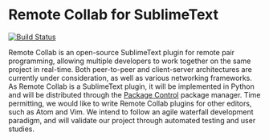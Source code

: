 Remote Collab for SublimeText 
=============================

[![Build Status](https://travis-ci.org/TeamRemote/remote-sublime.svg?branch=master)](https://travis-ci.org/TeamRemote/remote-sublime)

Remote Collab is an open-source SublimeText plugin for remote pair programming, allowing multiple developers to work together on the same project in real-time. Both peer-to-peer and client-server architectures are currently under consideration, as well as various networking frameworks. As Remote Collab is a SublimeText plugin, it will be implemented in Python and will be distributed through the [Package Control](https://sublime.wbond.net/) package manager. Time permitting, we would like to write Remote Collab plugins for other editors, such as Atom and Vim. We intend to follow an agile waterfall development paradigm, and will validate our project through automated testing and user studies.
